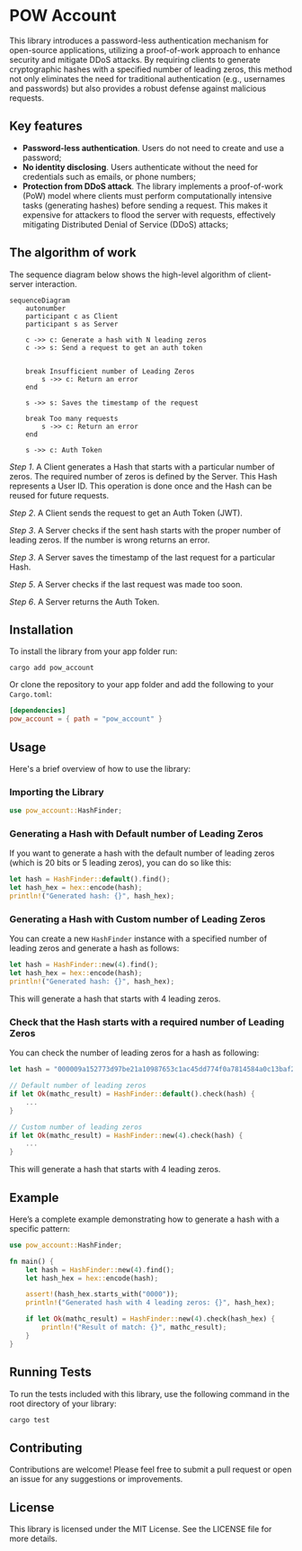 # POW Account

This library introduces a password-less authentication mechanism for open-source applications, utilizing a proof-of-work approach to enhance security and mitigate DDoS attacks. By requiring clients to generate cryptographic hashes with a specified number of leading zeros, this method not only eliminates the need for traditional authentication (e.g., usernames and passwords) but also provides a robust defense against malicious requests.

## Key features
- **Password-less authentication**. Users do not need to create and use a password;
- **No identity disclosing**.  Users authenticate without the need for credentials such as emails, or phone numbers;
- **Protection from DDoS attack**. The library implements a proof-of-work (PoW) model where clients must perform computationally intensive tasks (generating hashes) before sending a request. This makes it expensive for attackers to flood the server with requests, effectively mitigating Distributed Denial of Service (DDoS) attacks;

## The algorithm of work
The sequence diagram below shows the high-level algorithm of client-server interaction.

```mermaid
sequenceDiagram
    autonumber
    participant c as Client
    participant s as Server

    c ->> c: Generate a hash with N leading zeros
    c ->> s: Send a request to get an auth token


    break Insufficient number of Leading Zeros
        s ->> c: Return an error
    end

    s ->> s: Saves the timestamp of the request

    break Too many requests
        s ->> c: Return an error
    end

    s ->> c: Auth Token
```

*Step 1*. A Client generates a Hash that starts with a particular number of zeros. The required number of zeros is defined by the Server. This Hash represents a User ID. This operation is done once and the Hash can be reused for future requests.

*Step 2*. A Client sends the request to get an Auth Token (JWT).

*Step 3*. A Server checks if the sent hash starts with the proper number of leading zeros. If the number is wrong returns an error.

*Step 3*. A Server saves the timestamp of the last request for a particular Hash.

*Step 5*. A Server checks if the last request was made too soon.

*Step 6*. A Server returns the Auth Token.



## Installation
To install the library from your app folder run:
```
cargo add pow_account
```

Or clone the repository to your app folder and add the following to your `Cargo.toml`:

```toml
[dependencies]
pow_account = { path = "pow_account" }
```

## Usage
Here's a brief overview of how to use the library:

### Importing the Library

```rust
use pow_account::HashFinder;
```

### Generating a Hash with Default number of Leading Zeros
If you want to generate a hash with the default number of leading zeros (which is 20 bits or 5 leading zeros), you can do so like this:
```rust
let hash = HashFinder::default().find();
let hash_hex = hex::encode(hash);
println!("Generated hash: {}", hash_hex);
```

### Generating a Hash with Custom number of Leading Zeros
You can create a new `HashFinder` instance with a specified number of leading zeros and generate a hash as follows:
```rust
let hash = HashFinder::new(4).find();
let hash_hex = hex::encode(hash);
println!("Generated hash: {}", hash_hex);
```
This will generate a hash that starts with 4 leading zeros.

### Check that the Hash starts with a required number of Leading Zeros
You can check the number of leading zeros for a hash as following:
```rust
let hash = "000009a152773d97be21a10987653c1ac45dd774f0a7814584a0c13baf2fe678";

// Default number of leading zeros
if let Ok(mathc_result) = HashFinder::default().check(hash) {
    ...
}

// Custom number of leading zeros
if let Ok(mathc_result) = HashFinder::new(4).check(hash) {
    ...
}

```
This will generate a hash that starts with 4 leading zeros.

## Example
Here’s a complete example demonstrating how to generate a hash with a specific pattern:
```rust
use pow_account::HashFinder;

fn main() {
    let hash = HashFinder::new(4).find();
    let hash_hex = hex::encode(hash);

    assert!(hash_hex.starts_with("0000"));
    println!("Generated hash with 4 leading zeros: {}", hash_hex);

    if let Ok(mathc_result) = HashFinder::new(4).check(hash_hex) {
        println!("Result of match: {}", mathc_result);
    }
}
```

## Running Tests
To run the tests included with this library, use the following command in the root directory of your library:
```rust
cargo test
```

## Contributing
Contributions are welcome! Please feel free to submit a pull request or open an issue for any suggestions or improvements.

## License
This library is licensed under the MIT License. See the LICENSE file for more details.
